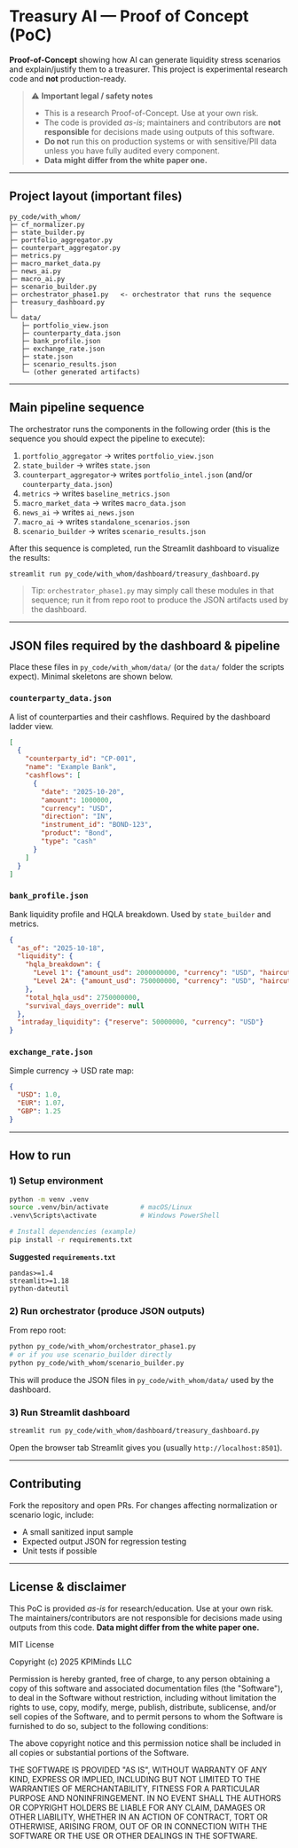 # Treasury AI — Proof of Concept (PoC)

**Proof-of-Concept** showing how AI can generate liquidity stress scenarios and explain/justify them to a treasurer.
This project is experimental research code and **not** production-ready.

> ⚠️ **Important legal / safety notes**
>
> * This is a research Proof-of-Concept. Use at your own risk.
> * The code is provided *as-is*; maintainers and contributors are **not responsible** for decisions made using outputs of this software.
> * **Do not** run this on production systems or with sensitive/PII data unless you have fully audited every component.
> * **Data might differ from the white paper one.**

---

## Project layout (important files)

```
py_code/with_whom/
├─ cf_normalizer.py
├─ state_builder.py
├─ portfolio_aggregator.py
├─ counterpart_aggregator.py
├─ metrics.py
├─ macro_market_data.py
├─ news_ai.py
├─ macro_ai.py
├─ scenario_builder.py
├─ orchestrator_phase1.py   <- orchestrator that runs the sequence
├─ treasury_dashboard.py
│  
└─ data/
   ├─ portfolio_view.json
   ├─ counterparty_data.json
   ├─ bank_profile.json
   ├─ exchange_rate.json
   ├─ state.json
   ├─ scenario_results.json
   └─ (other generated artifacts)
```

---

## Main pipeline sequence

The orchestrator runs the components in the following order (this is the sequence you should expect the pipeline to execute):

1. `portfolio_aggregator`  → writes `portfolio_view.json`
2. `state_builder`         → writes `state.json`
3. `counterpart_aggregator`→ writes `portfolio_intel.json` (and/or `counterparty_data.json`)
4. `metrics`               → writes `baseline_metrics.json`
5. `macro_market_data`     → writes `macro_data.json`
6. `news_ai`               → writes `ai_news.json`
7. `macro_ai`              → writes `standalone_scenarios.json`
8. `scenario_builder`      → writes `scenario_results.json`

After this sequence is completed, run the Streamlit dashboard to visualize the results:

```bash
streamlit run py_code/with_whom/dashboard/treasury_dashboard.py
```

> Tip: `orchestrator_phase1.py` may simply call these modules in that sequence; run it from repo root to produce the JSON artifacts used by the dashboard.

---

## JSON files required by the dashboard & pipeline

Place these files in `py_code/with_whom/data/` (or the `data/` folder the scripts expect). Minimal skeletons are shown below.

### `counterparty_data.json`

A list of counterparties and their cashflows. Required by the dashboard ladder view.

```json
[
  {
    "counterparty_id": "CP-001",
    "name": "Example Bank",
    "cashflows": [
      {
        "date": "2025-10-20",
        "amount": 1000000,
        "currency": "USD",
        "direction": "IN",
        "instrument_id": "BOND-123",
        "product": "Bond",
        "type": "cash"
      }
    ]
  }
]
```

### `bank_profile.json`

Bank liquidity profile and HQLA breakdown. Used by `state_builder` and metrics.

```json
{
  "as_of": "2025-10-18",
  "liquidity": {
    "hqla_breakdown": {
      "Level 1": {"amount_usd": 2000000000, "currency": "USD", "haircut": 0.0},
      "Level 2A": {"amount_usd": 750000000, "currency": "USD", "haircut": 0.15}
    },
    "total_hqla_usd": 2750000000,
    "survival_days_override": null
  },
  "intraday_liquidity": {"reserve": 50000000, "currency": "USD"}
}
```

### `exchange_rate.json`

Simple currency → USD rate map:

```json
{
  "USD": 1.0,
  "EUR": 1.07,
  "GBP": 1.25
}
```

---

## How to run

### 1) Setup environment

```bash
python -m venv .venv
source .venv/bin/activate        # macOS/Linux
.venv\Scripts\activate           # Windows PowerShell

# Install dependencies (example)
pip install -r requirements.txt
```

**Suggested `requirements.txt`**

```
pandas>=1.4
streamlit>=1.18
python-dateutil
```

### 2) Run orchestrator (produce JSON outputs)

From repo root:

```bash
python py_code/with_whom/orchestrator_phase1.py
# or if you use scenario_builder directly
python py_code/with_whom/scenario_builder.py
```

This will produce the JSON files in `py_code/with_whom/data/` used by the dashboard.

### 3) Run Streamlit dashboard

```bash
streamlit run py_code/with_whom/dashboard/treasury_dashboard.py
```

Open the browser tab Streamlit gives you (usually `http://localhost:8501`).

---


## Contributing

Fork the repository and open PRs. For changes affecting normalization or scenario logic, include:

* A small sanitized input sample
* Expected output JSON for regression testing
* Unit tests if possible

---

## License & disclaimer

This PoC is provided *as-is* for research/education. Use at your own risk. The maintainers/contributors are not responsible for decisions made using outputs from this code.
**Data might differ from the white paper one.**

MIT License

Copyright (c) 2025 KPIMinds LLC

Permission is hereby granted, free of charge, to any person obtaining a copy
of this software and associated documentation files (the "Software"), to deal
in the Software without restriction, including without limitation the rights
to use, copy, modify, merge, publish, distribute, sublicense, and/or sell
copies of the Software, and to permit persons to whom the Software is
furnished to do so, subject to the following conditions:

The above copyright notice and this permission notice shall be included in all
copies or substantial portions of the Software.

THE SOFTWARE IS PROVIDED "AS IS", WITHOUT WARRANTY OF ANY KIND, EXPRESS OR
IMPLIED, INCLUDING BUT NOT LIMITED TO THE WARRANTIES OF MERCHANTABILITY,
FITNESS FOR A PARTICULAR PURPOSE AND NONINFRINGEMENT. IN NO EVENT SHALL THE
AUTHORS OR COPYRIGHT HOLDERS BE LIABLE FOR ANY CLAIM, DAMAGES OR OTHER
LIABILITY, WHETHER IN AN ACTION OF CONTRACT, TORT OR OTHERWISE, ARISING FROM,
OUT OF OR IN CONNECTION WITH THE SOFTWARE OR THE USE OR OTHER DEALINGS IN THE
SOFTWARE.


